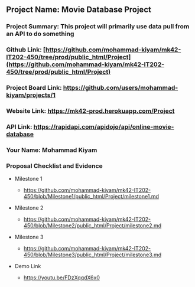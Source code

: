 ## Project Name: Movie Database Project
### Project Summary: This project will primarily use data pull from an API to do something
### Github Link: [https://github.com/mohammad-kiyam/mk42-IT202-450/tree/prod/public_html/Project](https://github.com/mohammad-kiyam/mk42-IT202-450/tree/prod/public_html/Project)
### Project Board Link: https://github.com/users/mohammad-kiyam/projects/1
### Website Link: https://mk42-prod.herokuapp.com/Project
### API Link: https://rapidapi.com/apidojo/api/online-movie-database
### Your Name: Mohammad Kiyam 

 
 
### Proposal Checklist and Evidence

- Milestone 1
  - https://github.com/mohammad-kiyam/mk42-IT202-450/blob/Milestone1/public_html/Project/milestone1.md
- Milestone 2
  - https://github.com/mohammad-kiyam/mk42-IT202-450/blob/Milestone2/public_html/Project/milestone2.md
- Milestone 3
  - https://github.com/mohammad-kiyam/mk42-IT202-450/blob/Milestone3/public_html/Project/milestone3.md

- Demo Link
  - https://youtu.be/FDzXqqdX6x0
  